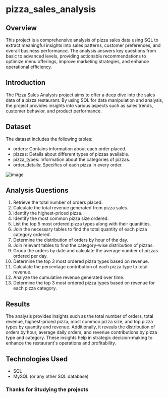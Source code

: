 # pizza_sales_analysis

## Overview
This project is a comprehensive analysis of pizza sales data using SQL to extract meaningful insights into sales patterns, customer preferences, and overall business performance. The analysis answers key questions from basic to advanced levels, providing actionable recommendations to optimize menu offerings, improve marketing strategies, and enhance operational efficiency.

## Introduction
The Pizza Sales Analysis project aims to offer a deep dive into the sales data of a pizza restaurant. By using SQL for data manipulation and analysis, the project provides insights into various aspects such as sales trends, customer behavior, and product performance.

## Dataset
The dataset includes the following tables:

- orders: Contains information about each order placed.
- pizzas: Details about different types of pizzas available.
- pizza_types: Information about the categories of pizzas.
- order_details: Specifics of each pizza in every order.

![image](https://github.com/Ankush-Verma-2807/pizza_sales_analysis/assets/155877268/775e2fc7-8fff-48a1-9d1a-69d5f5ec272a)

## Analysis Questions

1. Retrieve the total number of orders placed.
2. Calculate the total revenue generated from pizza sales.
3. Identify the highest-priced pizza.
4. Identify the most common pizza size ordered.
5. List the top 5 most ordered pizza types along with their quantities.
6. Join the necessary tables to find the total quantity of each pizza category ordered.
7. Determine the distribution of orders by hour of the day.
8. Join relevant tables to find the category-wise distribution of pizzas.
9. Group the orders by date and calculate the average number of pizzas ordered per day.
10. Determine the top 3 most ordered pizza types based on revenue.
11. Calculate the percentage contribution of each pizza type to total revenue.
12. Analyze the cumulative revenue generated over time.
13. Determine the top 3 most ordered pizza types based on revenue for each pizza category.

## Results
The analysis provides insights such as the total number of orders, total revenue, highest-priced pizza, most common pizza size, and top pizza types by quantity and revenue. Additionally, it reveals the distribution of orders by hour, average daily orders, and revenue contributions by pizza type and category. These insights help in strategic decision-making to enhance the restaurant's operations and profitability.

## Technologies Used
- SQL
- MySQL (or any other SQL database)

### Thanks for Studying the projects
